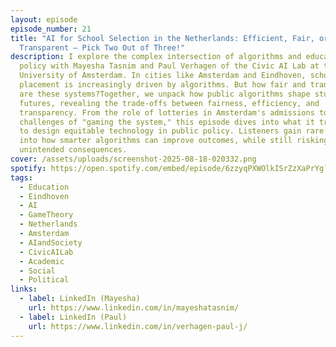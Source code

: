```yaml
---
layout: episode
episode_number: 21
title: "AI for School Selection in the Netherlands: Efficient, Fair, or
  Transparent — Pick Two Out of Three!"
description: I explore the complex intersection of algorithms and education
  policy with Mayesha Tasnim and Paul Verhagen of the Civic AI Lab at the
  University of Amsterdam. In cities like Amsterdam and Eindhoven, school
  placement is increasingly driven by algorithms. But how fair and transparent
  are these systems?Together, we unpack how public algorithms shape student
  futures, revealing the trade-offs between fairness, efficiency, and
  transparency. From the role of lotteries in Amsterdam's admissions to the
  challenges of "gaming the system," this episode dives into what it truly means
  to design equitable technology in public policy. Listeners gain rare insight
  into how smarter algorithms can improve outcomes, while still risking
  unintended consequences.
cover: /assets/uploads/screenshot-2025-08-18-020332.png
spotify: https://open.spotify.com/embed/episode/6zzyqPXWOlkISrZzXaPrYg?utm_source=generator
tags:
  - Education
  - Eindhoven
  - AI
  - GameTheory
  - Netherlands
  - Amsterdam
  - AIandSociety
  - CivicAILab
  - Academic
  - Social
  - Political
links:
  - label: LinkedIn (Mayesha)
    url: https://www.linkedin.com/in/mayeshatasnim/
  - label: LinkedIn (Paul)
    url: https://www.linkedin.com/in/verhagen-paul-j/
---
```

